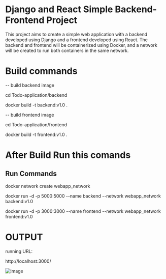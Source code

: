 
# Django and React Simple Backend-Frontend Project
This project aims to create a simple web application with a backend developed using Django and a frontend developed using React. The backend and frontend will be containerized using Docker, and a network will be created to run both containers in the same network.
# Build commands
-- build backend image

cd  Todo-application/backend

docker build -t backend:v1.0 .

-- build frontend image

cd Todo-application/frontend

docker build -t frontend:v1.0 .



# After Build Run this comands
## Run Commands

docker network create webapp_network

docker run -d -p 5000:5000 --name backend --network webapp_network backend:v1.0

docker run -d -p 3000:3000 --name frontend --network webapp_network  frontend:v1.0


# OUTPUT
running URL:

http://localhost:3000/

![image](https://github.com/B-VAMSHIDHARREDDY/django-react/assets/87815097/269c6598-74c8-4221-b3d5-0a7fec208028)

